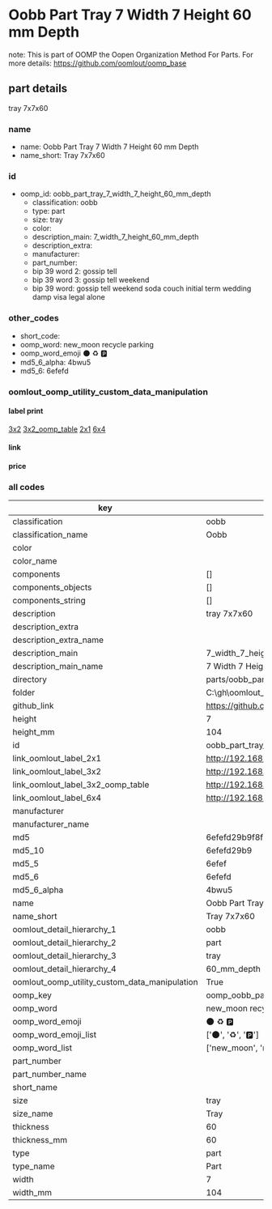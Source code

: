 # Oobb Part Tray 7 Width 7 Height 60 mm Depth  

note: This is part of OOMP the Oopen Organization Method For Parts. For more details: https://github.com/oomlout/oomp_base

##  part details
  



tray 7x7x60



### name
* name: Oobb Part Tray 7 Width 7 Height 60 mm Depth
* name_short: Tray 7x7x60 
### id
* oomp_id: oobb_part_tray_7_width_7_height_60_mm_depth
  * classification: oobb
  * type: part
  * size: tray
  * color: 
  * description_main: 7_width_7_height_60_mm_depth
  * description_extra: 
  * manufacturer: 
  * part_number: 
  * bip 39 word 2: gossip tell
  * bip 39 word 3: gossip tell weekend
  * bip 39 word: gossip tell weekend soda couch initial term wedding damp visa legal alone

### other_codes
* short_code: 
* oomp_word: new_moon recycle parking
* oomp_word_emoji :new_moon: :recycle: :parking:
* md5_6_alpha: 4bwu5
* md5_6: 6efefd






### oomlout_oomp_utility_custom_data_manipulation
#### label print
[3x2](http://192.168.1.245:1112/?label=oomp%204bwu5)
[3x2_oomp_table](http://192.168.1.108:1112/?label=oomp%204bwu5)
[2x1](http://192.168.1.242:1112/?label=oomp%204bwu5)
[6x4](http://192.168.1.55:1112/?label=oomp%204bwu5)    

#### link

                              

#### price







### all codes 
| key | value |  
| --- | --- |  
| classification | oobb |  
| classification_name | Oobb |  
| color |  |  
| color_name |  |  
| components | [] |  
| components_objects | [] |  
| components_string | [] |  
| description | tray 7x7x60 |  
| description_extra |  |  
| description_extra_name |  |  
| description_main | 7_width_7_height_60_mm_depth |  
| description_main_name | 7 Width 7 Height 60 mm Depth |  
| directory | parts/oobb_part_tray_7_width_7_height_60_mm_depth |  
| folder | C:\gh\oomlout_oobb_version_4_generated_parts\parts\oobb_part_tray_7_width_7_height_60_mm_depth |  
| github_link | https://github.com/oomlout/oomlout_oomp_part_src/tree/main/parts/oobb_part_tray_7_width_7_height_60_mm_depth |  
| height | 7 |  
| height_mm | 104 |  
| id | oobb_part_tray_7_width_7_height_60_mm_depth |  
| link_oomlout_label_2x1 | http://192.168.1.242:1112/?label=oomp%204bwu5 |  
| link_oomlout_label_3x2 | http://192.168.1.245:1112/?label=oomp%204bwu5 |  
| link_oomlout_label_3x2_oomp_table | http://192.168.1.108:1112/?label=oomp%204bwu5 |  
| link_oomlout_label_6x4 | http://192.168.1.55:1112/?label=oomp%204bwu5 |  
| manufacturer |  |  
| manufacturer_name |  |  
| md5 | 6efefd29b9f8fbedcf987ce3f237b327 |  
| md5_10 | 6efefd29b9 |  
| md5_5 | 6efef |  
| md5_6 | 6efefd |  
| md5_6_alpha | 4bwu5 |  
| name | Oobb Part Tray 7 Width 7 Height 60 mm Depth |  
| name_short | Tray 7x7x60  |  
| oomlout_detail_hierarchy_1 | oobb |  
| oomlout_detail_hierarchy_2 | part |  
| oomlout_detail_hierarchy_3 | tray |  
| oomlout_detail_hierarchy_4 | 60_mm_depth |  
| oomlout_oomp_utility_custom_data_manipulation | True |  
| oomp_key | oomp_oobb_part_tray_7_width_7_height_60_mm_depth |  
| oomp_word | new_moon recycle parking |  
| oomp_word_emoji | :new_moon: :recycle: :parking: |  
| oomp_word_emoji_list | [':new_moon:', ':recycle:', ':parking:'] |  
| oomp_word_list | ['new_moon', 'recycle', 'parking'] |  
| part_number |  |  
| part_number_name |  |  
| short_name |  |  
| size | tray |  
| size_name | Tray |  
| thickness | 60 |  
| thickness_mm | 60 |  
| type | part |  
| type_name | Part |  
| width | 7 |  
| width_mm | 104 |  
